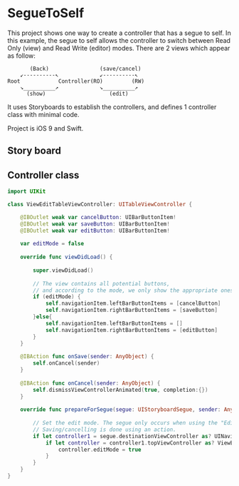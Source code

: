 # SegueToSelf

This project shows one way to create a controller that has a segue to self. In this example, the segue to self allows the controller to switch between Read Only (view) and Read Write (editor) modes. There are 2 views which appear as follow:

```
       (Back)                (save/cancel)
    ↙----------↖             ↙----------↖
Root            Controller(RO)         (RW)
    ↘__________↗             ↘__________↗
      (show)                    (edit)
```

It uses Storyboards to establish the controllers, and defines 1 controller class with minimal code.

Project is iOS 9 and Swift.

## Story board


## Controller class

```swift
import UIKit

class ViewEditTableViewController: UITableViewController {

    @IBOutlet weak var cancelButton: UIBarButtonItem!
    @IBOutlet weak var saveButton: UIBarButtonItem!
    @IBOutlet weak var editButton: UIBarButtonItem!
    
    var editMode = false
    
    override func viewDidLoad() {
        
        super.viewDidLoad()
        
        // The view contains all potential buttons,
        // and according to the mode, we only show the appropriate ones
        if (editMode) {
            self.navigationItem.leftBarButtonItems = [cancelButton]
            self.navigationItem.rightBarButtonItems = [saveButton]
        }else{
            self.navigationItem.leftBarButtonItems = []
            self.navigationItem.rightBarButtonItems = [editButton]
        }
    }
    
    @IBAction func onSave(sender: AnyObject) {
        self.onCancel(sender)
    }
    
    @IBAction func onCancel(sender: AnyObject) {
        self.dismissViewControllerAnimated(true, completion:{})
    }
    
    override func prepareForSegue(segue: UIStoryboardSegue, sender: AnyObject?) {
        
        // Set the edit mode. The segue only occurs when using the "Edit" button.
        // Saving/cancelling is done using an action.
        if let controller1 = segue.destinationViewController as? UINavigationController {
            if let controller = controller1.topViewController as? ViewEditTableViewController {
                controller.editMode = true
            }
        }
    }
}
```

